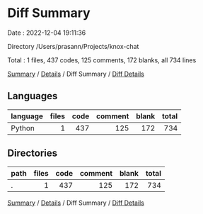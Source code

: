# Diff Summary

Date : 2022-12-04 19:11:36

Directory /Users/prasann/Projects/knox-chat

Total : 1 files,  437 codes, 125 comments, 172 blanks, all 734 lines

[Summary](results.md) / [Details](details.md) / Diff Summary / [Diff Details](diff-details.md)

## Languages
| language | files | code | comment | blank | total |
| :--- | ---: | ---: | ---: | ---: | ---: |
| Python | 1 | 437 | 125 | 172 | 734 |

## Directories
| path | files | code | comment | blank | total |
| :--- | ---: | ---: | ---: | ---: | ---: |
| . | 1 | 437 | 125 | 172 | 734 |

[Summary](results.md) / [Details](details.md) / Diff Summary / [Diff Details](diff-details.md)